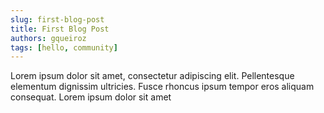 ```yaml
---
slug: first-blog-post
title: First Blog Post
authors: gqueiroz
tags: [hello, community]
---
```


Lorem ipsum dolor sit amet, consectetur adipiscing elit. Pellentesque elementum dignissim ultricies. Fusce rhoncus ipsum tempor eros aliquam consequat. Lorem ipsum dolor sit amet
